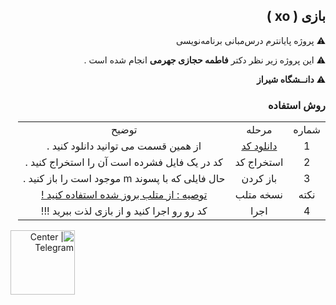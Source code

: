 <div dir="rtl">




## بازی ( xo )


⚠️ پروژه پایانترم درس‌مبانی برنامه‌نویسی

⚠️ این پروژه زیر نظر دکتر **فاطمه حجازی جهرمی** انجام شده است .

⚠️ **دانــشگاه شیراز**  






</table>  

<table style="text-align:center;">

<tr> 
<td align="center">شماره </td>
<td align="center">مرحله</td>

<td align="center">توضیح</td>
</tr>
<tr align="center">
<td align="center">1</td>
<td align="center"><a href="https://github.com/koroshkorosh1/Game/archive/master.zip">
دانلود کد</td>
<td align="center">از همین قسمت می توانید دانلود کنید .</a></td>
</tr>
<tr>
<td align="center">2</td>
<td align="center">استخراج کد</td>
<td align="center">کد در یک فایل فشرده است آن را استخراج کنید .</td>
</tr>


<tr>
<td align="center">3</td>
<td align="center">باز کردن</td>
<td align="center">حال فایلی که با پسوند m موجود است را باز کنید .</a></td>
</tr>
<tr>
<td align="center">نکته </td>
<td align="center">نسخه متلب</td>
<td align="center"><a href="https://soft98.ir/software/engineering/3476-%D8%AF%D8%A7%D9%86%D9%84%D9%80%D9%80%D9%88%D8%AF-%D9%85%D8%AA%D9%84%D9%80%D8%A8.html"> توصیه : از متلب بروز شده استفاده کنید ! </a></td>
</tr>
<tr>
<td align="center">4</td>
<td align="center">اجرا</td>
<td align="center">کد رو رو اجرا کنید و از بازی لذت ببرید !!! </a></td>
</tr>

###  روش استفاده  
</table> 



<img align="left" alt="Center | Telegram" width="103px" src="https://upload.wikimedia.org/wikipedia/fa/b/bc/Shiraz_University_logo.png" />


</div>  




